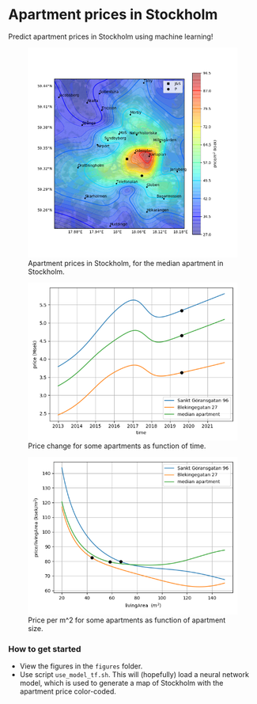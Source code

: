 # Apartment prices in Stockholm

Predict apartment prices in Stockholm using machine learning!

<figure>
<div class="row">
  <div class="column">
  <img src="figures/sthlm.png" alt="Stockholm" width="700"/>
</div>
<figcaption>Apartment prices in Stockholm, for the median apartment in Stockholm.</figcaption>
</figure>

<figure>
<div class="row">
  <div class="column">
  <img src="figures/time_evolve.png" alt="Stockholm" width="700"/>
</div>
<figcaption>Price change for some apartments as function of time.</figcaption>
</figure>

<figure>
<div class="row">
  <div class="column">
  <img src="figures/price_density.png" alt="Stockholm" width="700"/>
</div>
<figcaption>Price per m^2 for some apartments as function of apartment size.</figcaption>
</figure>


### How to get started
- View the figures in the `figures` folder.
- Use script `use_model_tf.sh`.
  This will (hopefully) load a neural network model, which is used to generate a map of Stockholm with the apartment price color-coded.


